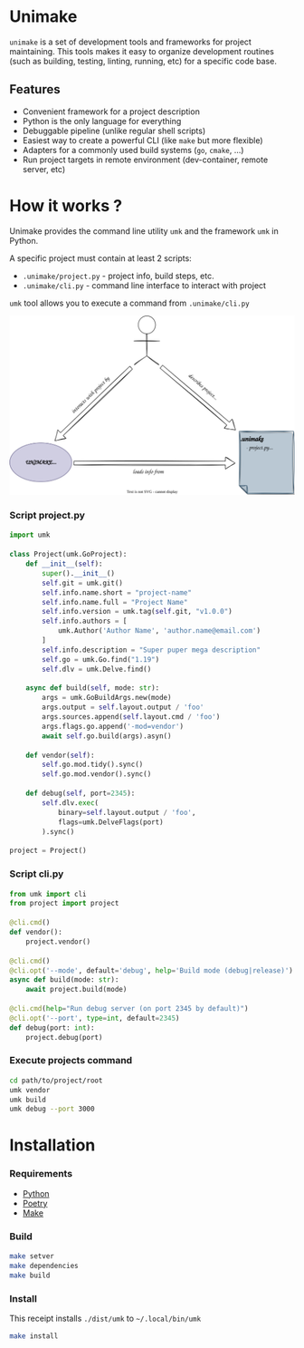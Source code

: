 # Unimake
`unimake` is a set of development tools and frameworks for project maintaining. This tools makes it easy to organize development routines (such as building, testing, linting, running, etc) for a specific code base. 
## Features
- Convenient framework for a project description
- Python is the only language for everything
- Debuggable pipeline (unlike regular shell scripts)
- Easiest way to create a powerful CLI (like `make` but more flexible)
- Adapters for a commonly used build systems (`go`, `cmake`, ...)
- Run project targets in remote environment (dev-container, remote server, etc)
# How it works ?
Unimake provides the command line utility `umk` and the framework `umk` in Python.

A specific project must contain at least 2 scripts:
- `.unimake/project.py` - project info, build steps, etc.
- `.unimake/cli.py` - command line interface to interact with project

`umk` tool allows you to execute a command from `.unimake/cli.py`

![how-unimake-works](docs/diagrams/how-unimake-works.svg)
### Script project.py
```py
import umk 

class Project(umk.GoProject):  
    def __init__(self):  
        super().__init__()  
        self.git = umk.git()
        self.info.name.short = "project-name"
        self.info.name.full = "Project Name"
        self.info.version = umk.tag(self.git, "v1.0.0")
        self.info.authors = [
            umk.Author('Author Name', 'author.name@email.com')
        ]
        self.info.description = "Super puper mega description"  
        self.go = umk.Go.find("1.19")
        self.dlv = umk.Delve.find()
  
    async def build(self, mode: str):
        args = umk.GoBuildArgs.new(mode)  
        args.output = self.layout.output / 'foo'
        args.sources.append(self.layout.cmd / 'foo')
        args.flags.go.append('-mod=vendor')
        await self.go.build(args).asyn()
  
    def vendor(self):
        self.go.mod.tidy().sync()
        self.go.mod.vendor().sync()
  
    def debug(self, port=2345):
        self.dlv.exec(
            binary=self.layout.output / 'foo',
            flags=umk.DelveFlags(port)
        ).sync()
  
project = Project()
```
### Script cli.py

```py
from umk import cli  
from project import project  

@cli.cmd()
def vendor():  
    project.vendor()

@cli.cmd()
@cli.opt('--mode', default='debug', help='Build mode (debug|release)')
async def build(mode: str):
    await project.build(mode)

@cli.cmd(help="Run debug server (on port 2345 by default)")
@cli.opt('--port', type=int, default=2345)  
def debug(port: int):  
    project.debug(port)
```
### Execute projects command
```sh
cd path/to/project/root
umk vendor
umk build
umk debug --port 3000
``` 
# Installation
### Requirements
- [Python](https://www.python.org/)
- [Poetry](https://python-poetry.org/docs/#installation)
- [Make](https://www.gnu.org/software/make/manual/make.html)
### Build
```sh
make setver
make dependencies
make build
```
### Install
This receipt installs `./dist/umk` to `~/.local/bin/umk` 
```sh
make install
```